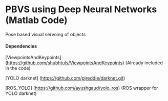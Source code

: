 # PBVS using Deep Neural Networks (Matlab Code)

Pose based visual servoing of objects

#### Dependencies

[ViewpointsAndKeypoints] (https://github.com/shubhtuls/ViewpointsAndKeypoints) (Already included in the code)

[YOLO darknet] (https://github.com/pjreddie/darknet.git)

[ROS_YOLO] (https://github.com/ayushgaud/yolo_ros) (ROS wrapper for YOLO darknet)

